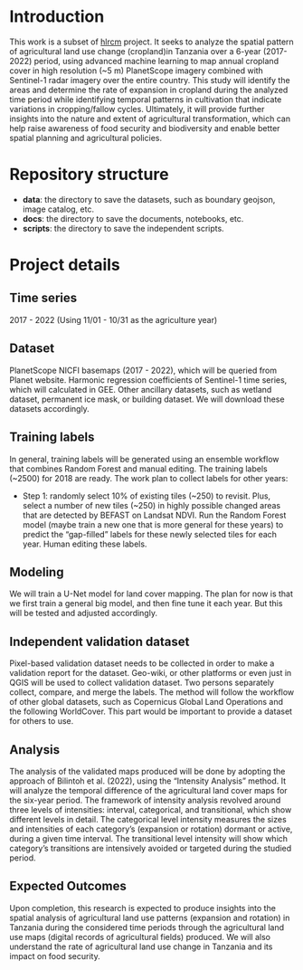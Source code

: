 # Introduction
This work is a subset of [hlrcm](https://github.com/LLeiSong/hrlcm.git) project. It seeks to analyze the spatial pattern of agricultural land use change (cropland)in Tanzania over a 6-year (2017-2022) period, using advanced machine learning to map annual cropland cover in high resolution (~5 m) PlanetScope imagery combined with Sentinel-1 radar imagery over the entire country. This study will identify the areas and determine the rate of expansion in cropland during the analyzed time period while identifying temporal patterns in cultivation that indicate variations in cropping/fallow cycles. Ultimately, it will provide further insights into the nature and extent of agricultural transformation, which can help raise awareness of food security and biodiversity and enable better spatial planning and agricultural policies.

# Repository structure
* __data__: the directory to save the datasets, such as boundary geojson, image catalog, etc.
* __docs__: the directory to save the documents, notebooks, etc.
* __scripts__: the directory to save the independent scripts.

# Project details
## Time series
2017 - 2022 (Using 11/01 - 10/31 as the agriculture year)

## Dataset
PlanetScope NICFI basemaps (2017 - 2022), which will be queried from Planet website.
Harmonic regression coefficients of Sentinel-1 time series, which will calculated in GEE.
Other ancillary datasets, such as wetland dataset, permanent ice mask, or building dataset. We will download these datasets accordingly.
## Training labels
In general, training labels will be generated using an ensemble workflow that combines Random Forest and manual editing. The training labels (~2500) for 2018 are ready. The work plan to collect labels for other years:

* Step 1: randomly select 10% of existing tiles (~250) to revisit. Plus, select a number of new tiles (~250) in highly possible changed areas that are detected by BEFAST on Landsat NDVI.
Run the Random Forest model (maybe train a new one that is more general for these years) to predict the “gap-filled” labels for these newly selected tiles for each year.
Human editing these labels.
## Modeling
We will train a U-Net model for land cover mapping. The plan for now is that we first train a general big model, and then fine tune it each year. But this will be tested and adjusted accordingly.

## Independent validation dataset
Pixel-based validation dataset needs to be collected in order to make a validation report for the dataset. Geo-wiki, or other platforms or even just in QGIS will be used to collect validation dataset. Two persons separately collect, compare, and merge the labels. The method will follow the workflow of other global datasets, such as Copernicus Global Land Operations and the following WorldCover.
This part would be important to provide a dataset for others to use.

## Analysis
The analysis of the validated maps produced will be done by adopting the approach of Bilintoh et al. (2022), using the “Intensity Analysis” method. It will analyze the temporal difference of the agricultural land cover maps for the six-year period. The framework of intensity analysis revolved around three levels of intensities: interval, categorical, and transitional, which show different levels in detail. The categorical level intensity measures the sizes and intensities of each category’s (expansion or rotation) dormant or active, during a given time interval. The transitional level intensity will show which category’s transitions are intensively avoided or targeted during the studied period.

## Expected Outcomes
Upon completion, this research is expected to produce insights into the spatial analysis of agricultural land use patterns (expansion and rotation) in Tanzania during the considered time periods through the agricultural land use maps (digital records of agricultural fields) produced. We will also understand the rate of agricultural land use change in Tanzania and its impact on food security.
